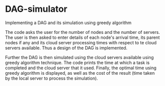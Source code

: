 # DAG-simulator
Implementing a DAG and its simulation using greedy algorithm

The code asks the user for the number of nodes and the number of servers. The user is then asked to enter details of each node's arrival time, its parent nodes if any and its cloud server processing times with respect to te cloud servers available. Thus a design of the DAG is implemented.

Further the DAG is then simulated using the cloud servers available using greedy algorithm technique. The code prints the time at which a task is completed and the cloud server that it used. Finally, the optimal time using greedy algorithm is displayed, as well as the cost of the result (time taken by the local server to process the simulation).
